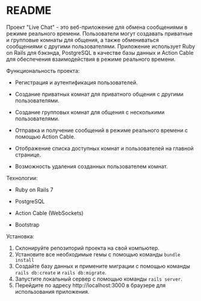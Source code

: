 # README

Проект "Live Chat" - это веб-приложение для обмена сообщениями в режиме реального времени. Пользователи могут создавать 
приватные и групповые комнаты для общения, а также обмениваться сообщениями с другими пользователями. Приложение использует 
Ruby on Rails для бэкэнда, PostgreSQL в качестве базы данных и Action Cable для обеспечения взаимодействия в режиме реального времени.

Функциональность проекта:

* Регистрация и аутентификация пользователей.

* Создание приватных комнат для приватного общения с другими пользователями.

* Создание групповых комнат для общения с несколькими пользователями.

* Отправка и получение сообщений в режиме реального времени с помощью Action Cable.

* Отображение списка доступных комнат и пользователей на главной странице.

* Возможность удаления созданных пользователем комнат.

Технологии:

* Ruby on Rails 7

* PostgreSQL

* Action Cable (WebSockets)

* Bootstrap

Установка:

1. Склонируйте репозиторий проекта на свой компьютер.
2. Установите все необходимые гемы с помощью команды ```bundle install```
3. Создайте базу данных и примените миграции с помощью команды ```rails db:create``` и ```rails db:migrate```.
4. Запустите локальный сервер с помощью команды ```rails server```.
5. Перейдите по адресу http://localhost:3000 в браузере для использования приложения.
